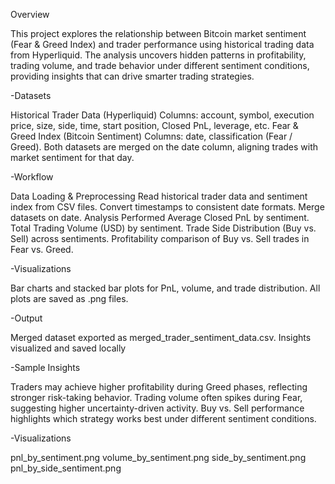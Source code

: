 Overview

This project explores the relationship between Bitcoin market sentiment (Fear & Greed Index) and trader performance using historical trading data from Hyperliquid.
The analysis uncovers hidden patterns in profitability, trading volume, and trade behavior under different sentiment conditions, providing insights that can drive smarter trading strategies.

-Datasets

Historical Trader Data (Hyperliquid)
Columns: account, symbol, execution price, size, side, time, start position, Closed PnL, leverage, etc.
Fear & Greed Index (Bitcoin Sentiment)
Columns: date, classification (Fear / Greed).
Both datasets are merged on the date column, aligning trades with market sentiment for that day.

-Workflow

Data Loading & Preprocessing
Read historical trader data and sentiment index from CSV files.
Convert timestamps to consistent date formats.
Merge datasets on date.
Analysis Performed
Average Closed PnL by sentiment.
Total Trading Volume (USD) by sentiment.
Trade Side Distribution (Buy vs. Sell) across sentiments.
Profitability comparison of Buy vs. Sell trades in Fear vs. Greed.

-Visualizations

Bar charts and stacked bar plots for PnL, volume, and trade distribution.
All plots are saved as .png files.

-Output

Merged dataset exported as merged_trader_sentiment_data.csv.
Insights visualized and saved locally

-Sample Insights

Traders may achieve higher profitability during Greed phases, reflecting stronger risk-taking behavior.
Trading volume often spikes during Fear, suggesting higher uncertainty-driven activity.
Buy vs. Sell performance highlights which strategy works best under different sentiment conditions.

-Visualizations

pnl_by_sentiment.png
volume_by_sentiment.png
side_by_sentiment.png
pnl_by_side_sentiment.png
